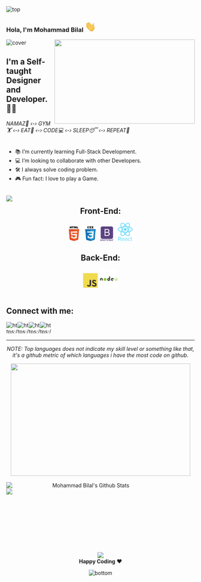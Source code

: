 <!--
**immohammedbilal98/immohammedbilal98** is a ✨ _special_ ✨ repository because its `README.md` (this file) appears on your GitHub profile.
-->
<img src="https://user-images.githubusercontent.com/49686277/119872504-2c2f2a00-bf41-11eb-90a9-bfad08b0a130.PNG" alt="top" />

### Hola, I'm Mohammad Bilal <img src="https://raw.githubusercontent.com/ABSphreak/ABSphreak/master/gifs/Hi.gif" width="30px"></h2>

<img src="https://user-images.githubusercontent.com/49686277/109705521-4e6b1300-7bb1-11eb-8380-48681240721a.png" alt="cover" />


<img align="right" src="https://www.mygo.ge/uploads/blog/1584023795.jpg" height='225' width='375'/> 

## I'm a Self-taught Designer and Developer. 👨‍💻
###### NAMAZ🤲 ‹-› GYM🏋️ ‹-› EAT🥣 ‹-› CODE💻 ‹-› SLEEP😴 ‹-› REPEAT🔁   
 
-  📚 I’m currently learning Full-Stack Development. 
-  💻 I’m looking to collaborate with other Developers. 
-  🛠 I always solve coding problem.  
-  🎮 Fun fact: I love to play a Game.    
<br>

<img align="left" src="https://user-images.githubusercontent.com/49686277/95300282-93a64580-089c-11eb-80ec-2ae2481368d8.gif" width="328"> 

<h2 align="center">Front-End:</h2>
<div align="center">
<!--  <img  src="https://raw.githubusercontent.com/devicons/devicon/master/icons/c/c-original.svg" alt="c" width="40" height="40"/>
 <img  src="https://raw.githubusercontent.com/devicons/devicon/master/icons/python/python-original.svg" alt="python" width="40" height="40"/> -->
 <img  src="https://raw.githubusercontent.com/devicons/devicon/master/icons/html5/html5-original-wordmark.svg" alt="html5" width="40" height="40"/> 
 <img  src="https://raw.githubusercontent.com/devicons/devicon/master/icons/css3/css3-original-wordmark.svg" alt="css3" width="40" height="40"/> 
 <img  src="https://raw.githubusercontent.com/devicons/devicon/master/icons/bootstrap/bootstrap-plain-wordmark.svg" width="40" height="40"/>
 <img  src="https://raw.githubusercontent.com/devicons/devicon/master/icons/react/react-original-wordmark.svg" alt="react" width="50" height="50"/>

<h2 align="center">Back-End:</h2>
<div align="center">
 <img  src="https://raw.githubusercontent.com/devicons/devicon/master/icons/javascript/javascript-original.svg" width="40" height="40"/> 
 <img  src="https://raw.githubusercontent.com/devicons/devicon/master/icons/nodejs/nodejs-original-wordmark.svg" alt="nodejs" width="50" height="50"/>
</div> 

<br>
 
<h2 align="left">Connect with me:</h2>
<a href="https://twitter.com/elysian_97" target="blank"><img align="left" src="https://cdn.jsdelivr.net/npm/simple-icons@3.0.1/icons/twitter.svg" alt="https://twitter.com/elysian_97" height="30" width="30" /></a>
<a href="https://www.linkedin.com/in/mohammedbilal97/" target="blank"><img align="left" src="https://cdn.jsdelivr.net/npm/simple-icons@3.0.1/icons/linkedin.svg" alt="https://www.linkedin.com/in/mohammedbilal97/" height="30" width="30" /></a>
<a href="https://www.facebook.com/elysian.97/" target="blank"><img align="left" src="https://cdn.jsdelivr.net/npm/simple-icons@3.0.1/icons/facebook.svg" alt="https://www.facebook.com/elysian.97/" height="30" width="30" /></a>
<a href="https://www.instagram.com/elysian.97__/" target="blank"><img align="left" src="https://cdn.jsdelivr.net/npm/simple-icons@3.0.1/icons/instagram.svg" alt="https://www.instagram.com/elysian.97__/" height="30" width="30" /></a>
</p>

<br>
<br>

---

_NOTE: Top languages does not indicate my skill level or something like that, it's a github metric of which languages i have the most code on github._

<p align="center">
  <img width="480" height="300" src="https://i.pinimg.com/originals/b9/e4/96/b9e4960c1476c78043d499d975f86cdb.gif">  
</p>

<p>
  <img align="left" alt="Mohammad Bilal's Github Stats" src="https://github-readme-stats.vercel.app/api?username=immohammedbilal98&show_icons=true&locale=en" width="436px">
    <img align="left" src="https://github-readme-stats.anuraghazra1.vercel.app/api/top-langs/?username=immohammedbilal98&layout=compact&theme=light" width="365px">
</p> 

<br/>
<br/>
<br/>
<br/>
<br/>
<br/>
<br/>
<br/>
<br/>
<br/>


<div>
 <p align="center">
  <img align="center" width="150px" src="https://user-images.githubusercontent.com/49686277/108319748-47b8c500-71db-11eb-89b5-d38b769731e1.PNG">
  <br>
  <strong>Happy Coding</strong> ❤️
 </p> 
</div>


<img src="https://user-images.githubusercontent.com/49686277/119872640-554fba80-bf41-11eb-8a70-7adbf6247341.PNG" alt="bottom"> 
